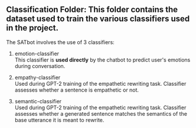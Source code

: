 ## Classification Folder: This folder contains the dataset used to train the various classifiers used in the project.

The SATbot involves the use of 3 classifiers:
1. emotion-classifier <br>
This classifier is <b>used directly</b> by the chatbot to predict user's emotions during conversation.

2. empathy-classifier <br>
Used during GPT-2 training of the empathetic rewriting task. Classifier assesses whether a sentence is empathetic or not.

3. semantic-classifier <br>
Used during GPT-2 training of the empathetic rewriting task. Classifier assesses whether a generated sentence matches the semantics of the base utterance it is meant to rewrite.